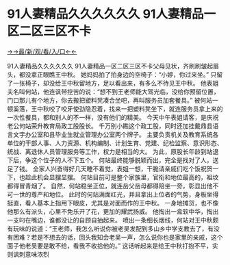 # 91人妻精品久久久久久久 91人妻精品一区二区三区不卡


<a href="https://hyp.senfoop.com?https://github.com">→→最/新/观/看/入/口←←</a>



91人妻精品久久久久久久 91人妻精品一区二区三区不卡父母见状，齐刷刷皱起眉头，都没拿正眼瞧王中秋。
她妈妈拍了拍身边的空椅子：“小婷，你过来坐。”
只留了一张椅子，却没给王中秋留地方，足以看出来，有多么不待见王中秋。
他表姐夫名叫何站，他连讽带挖苦的说：“想不到王老师能大驾光临，没给你预留位置，门口那儿有个地方，你去搬把塑料凳凑合坐吧，再叫服务员加套餐具。”
被何站一顿奚落，王中秋咬了咬牙使劲隐忍着，找来一把塑料凳坐下，就连服务员拿上来的一次性餐具，都和别人的不一样，没有他们的精美。
今天中午表姐请客，是庆祝老公何站荣升教育局政工股股长。
千万别小瞧这个政工股，同时还加挂戴鼎县语言文字办公室和县毕业生就业管理办公室两个牌子。
主要负责机关及教育系统各单位的干部人事、人力资源、机构编制、计划生育、党建、纪检监察、意识形态、统战、离退休人员管理服务等工作，权力是相当的大。
为此，原股长年龄到站退下后，争这个位子的人不下五个。
何站最终能够脱颖而出，完全是找对了人，送足了钱。
全家人兴奋得好几天睡不着觉，表姐一想，干脆请亲戚们吃个饭祝贺一下，也趁此机会显摆显摆。
何站目前可是整个家族里，官衔和地位最高的，祖坟都得冒青烟了。
自然，何站稳坐正位，就连岳父岳母都得陪坐一旁，彰显出他不可一世的尊严和地位。
此时的何站满面红光，并且拿出上位者的气势，身板坐得挺直，看人基本上指用下眼皮，尤其是对面而作的王中秋。
一身地摊货，也不像他那么有派头，心里不免乐开了花，更加的耀武扬威。
他掏出一盒软中华，掏出一支叼在嘴边，谁都没让的自顾自抽起来。
喷出一条细长烟线，何站对王中秋颇有玩味的说道：“王老师，我怎么听说你被老吴发配到多山乡中学支教去了，有没有困难？若是不想去的话，回头我知会老吴一声，怎么说你也是家里的亲戚，这个面子他老吴要是敢不给，看我不收拾他的。”
这话听起来是给王中秋打抱不平，实则讽刺意味浓烈
